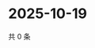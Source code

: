 # 2025-10-19

共 0 条

<!-- BEGIN ZHIHUQUESTIONS -->
<!-- 最后更新时间 Sun Oct 19 2025 08:58:39 GMT+0800 (China Standard Time) -->

<!-- END ZHIHUQUESTIONS -->
